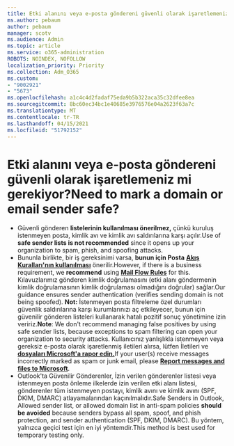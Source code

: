 ```yaml
---
title: Etki alanını veya e-posta göndereni güvenli olarak işaretlemeniz mi gerekiyor?
ms.author: pebaum
author: pebaum
manager: scotv
ms.audience: Admin
ms.topic: article
ms.service: o365-administration
ROBOTS: NOINDEX, NOFOLLOW
localization_priority: Priority
ms.collection: Adm_O365
ms.custom:
- "9002921"
- "5673"
ms.openlocfilehash: a1c4c4d2fadaf75eda9b5b322aca35c32dfee8ea
ms.sourcegitcommit: 8bc60ec34bc1e40685e3976576e04a2623f63a7c
ms.translationtype: MT
ms.contentlocale: tr-TR
ms.lasthandoff: 04/15/2021
ms.locfileid: "51792152"
---
```

# <a name="need-to-mark-a-domain-or-email-sender-safe"></a><span data-ttu-id="d340e-102">Etki alanını veya e-posta göndereni güvenli olarak işaretlemeniz mi gerekiyor?</span><span class="sxs-lookup"><span data-stu-id="d340e-102">Need to mark a domain or email sender safe?</span></span>

- <span data-ttu-id="d340e-103">Güvenli gönderen **listelerinin kullanılması önerilmez,** çünkü kuruluş istenmeyen posta, kimlik avı ve kimlik avı saldırılarına karşı açılır.</span><span class="sxs-lookup"><span data-stu-id="d340e-103">Use of **safe sender lists is not recommended** since it opens up your organization to spam, phish, and spoofing attacks.</span></span>
- <span data-ttu-id="d340e-104">Bununla birlikte, bir iş gereksinimi varsa, **bunun için Posta** **[Akış Kuralları'nın kullanılması](https://docs.microsoft.com/microsoft-365/security/office-365-security/create-safe-sender-lists-in-office-365?view=o365-worldwide#recommended-use-mail-flow-rules)** önerilir.</span><span class="sxs-lookup"><span data-stu-id="d340e-104">However, if there is a business requirement, we **recommend** using **[Mail Flow Rules](https://docs.microsoft.com/microsoft-365/security/office-365-security/create-safe-sender-lists-in-office-365?view=o365-worldwide#recommended-use-mail-flow-rules)** for this.</span></span> <span data-ttu-id="d340e-105">Kılavuzlarımız gönderen kimlik doğrulamasını (etki alanı göndermenin kimlik doğrulamasının kimlik doğrulaması olmadığını doğrular) sağlar.</span><span class="sxs-lookup"><span data-stu-id="d340e-105">Our guidance ensures sender authentication (verifies sending domain is not being spoofed).</span></span> <span data-ttu-id="d340e-106">**Not:** İstenmeyen posta filtreleme özel durumları güvenlik saldırılarına karşı kurumlarınızı aç etkileyecer, bunun için güvenilir gönderen listeleri kullanarak hatalı pozitif sonuç yönetimine izin veririz.</span><span class="sxs-lookup"><span data-stu-id="d340e-106">**Note**: We don't recommend managing false positives by using safe sender lists, because exceptions to spam filtering can open your organization to security attacks.</span></span> <span data-ttu-id="d340e-107">Kullanıcınız yanlışlıkla istenmeyen veya gereksiz e-posta olarak işaretlenmiş iletileri alırsa, lütfen İletileri ve **[dosyaları Microsoft'a rapor edin.](https://protection.office.com/reportsubmission)**</span><span class="sxs-lookup"><span data-stu-id="d340e-107">If your user(s) receive messages incorrectly marked as spam or junk email, please **[Report messages and files to Microsoft](https://protection.office.com/reportsubmission)**.</span></span>
- <span data-ttu-id="d340e-108">Outlook'ta Güvenilir Gönderenler, İzin verilen gönderenler listesi  veya istenmeyen posta önleme ilkelerde izin verilen etki alanı listesi, gönderenler tüm istenmeyen postayı, kimlik avını ve kimlik avını (SPF, DKIM, DMARC) atlayamalarından kaçınılmalıdır.</span><span class="sxs-lookup"><span data-stu-id="d340e-108">Safe Senders in Outlook, Allowed sender list, or allowed domain list in anti-spam policies **should be avoided** because senders bypass all spam, spoof, and phish protection, and sender authentication (SPF, DKIM, DMARC).</span></span> <span data-ttu-id="d340e-109">Bu yöntem, yalnızca geçici test için en iyi yöntemdir.</span><span class="sxs-lookup"><span data-stu-id="d340e-109">This method is best used for temporary testing only.</span></span>
